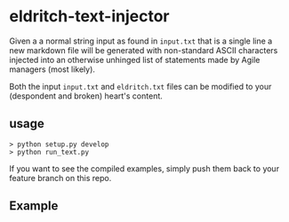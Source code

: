# eldritch-text-injector

Given a a normal string input as found in `input.txt` that is a single line a new markdown file will be generated
with non-standard ASCII characters injected into an otherwise unhinged list of statements made by Agile managers (most likely).

Both the input `input.txt` and `eldritch.txt` files can be modified to your (despondent and broken) heart's content.

## usage

```
> python setup.py develop
> python run_text.py
```

If you want to see the compiled examples, simply push them back to your feature branch on this repo.


## Example


